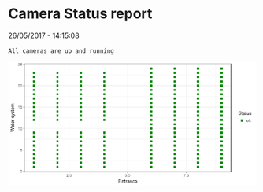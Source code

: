 Camera Status report
================
26/05/2017 - 14:15:08

    All cameras are up and running

![](camreport_files/figure-markdown_github/unnamed-chunk-2-1.png)
